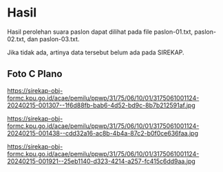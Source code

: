 # Hasil

Hasil perolehan suara paslon dapat dilihat pada file paslon-01.txt, paslon-02.txt, dan paslon-03.txt.

Jika tidak ada, artinya data tersebut belum ada pada SIREKAP.

## Foto C Plano

https://sirekap-obj-formc.kpu.go.id/acae/pemilu/ppwp/31/75/06/10/01/3175061001124-20240215-001307--1f6d88fb-bab6-4d52-bd9c-8b7b212591af.jpg

https://sirekap-obj-formc.kpu.go.id/acae/pemilu/ppwp/31/75/06/10/01/3175061001124-20240215-001438--cdd32a16-ac8b-4b4a-87c2-b0f0ce636faa.jpg

https://sirekap-obj-formc.kpu.go.id/acae/pemilu/ppwp/31/75/06/10/01/3175061001124-20240215-001921--25eb1140-d323-4214-a257-fc415c6dd9aa.jpg
